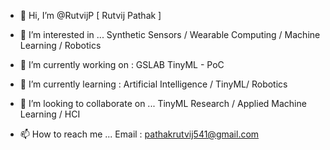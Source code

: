 - 👋 Hi, I’m @RutvijP [ Rutvij Pathak ]

- 👀 I’m interested in ...
Synthetic Sensors / Wearable Computing / Machine Learning / Robotics

- 🌱 I’m currently working on :
GSLAB TinyML - PoC

- 🌱 I’m currently learning :
Artificial Intelligence / TinyML/ Robotics 

- 💞️ I’m looking to collaborate on ...
TinyML Research  / Applied Machine Learning / HCI

- 📫 How to reach me ...
Email : pathakrutvij541@gmail.com 


<!---
RutvijP/RutvijP is a ✨ special ✨ repository because its `README.md` (this file) appears on your GitHub profile.
You can click the Preview link to take a look at your changes.
--->
